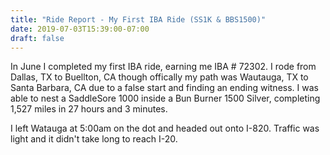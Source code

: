 ```yaml
---
title: "Ride Report - My First IBA Ride (SS1K & BBS1500)"
date: 2019-07-03T15:39:00-07:00
draft: false
---
```


In June I completed my first IBA ride, earning me IBA # 72302. I rode from Dallas, TX to Buellton, CA though offically my path was Wautauga, TX to Santa Barbara, CA due to a false start and finding an ending witness. I was able to nest a SaddleSore 1000 inside a Bun Burner 1500 Silver, completing 1,527 miles in 27 hours and 3 minutes.

I left Watauga at 5:00am on the dot and headed out onto I-820. Traffic was light and it didn't take long to reach I-20.
